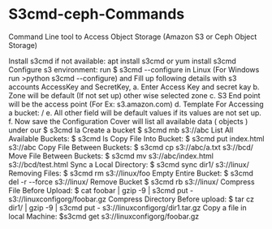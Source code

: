 # S3cmd-ceph-Commands

Command Line tool to Access Object Storage (Amazon S3 or Ceph Object Storage)

Install s3cmd if not available:
apt install s3cmd or yum install s3cmd
Configure s3 environment: run $ s3cmd --configure in Linux (For Windows run >python s3cmd --configure) and Fill up following details with s3 accounts AccessKey and SecretKey,
a. Enter Access Key and secret kay
b. Zone will be default (If not set up) other wise selected zone
c. S3 End point will be the access point (For Ex: s3.amazon.com)
d. Template For Accessing a bucket: <End-point-url>/<Bucket-Name>
e. All other field will be default values if its values are not set up.
f. Now save the Configuration
Cover will list all available data ( objects ) under our
$ s3cmd la
Create a bucket
$ s3cmd mb s3://abc
List All Available Buckets:
$ s3cmd ls
Copy File Into Bucket:
$ s3cmd put index.html s3://abc
Copy File Between Buckets:
$ s3cmd cp s3://abc/a.txt s3://bcd/
Move File Between Buckets:
$ s3cmd mv s3://abc/index.html s3://bcd/test.html
Sync a Local Directory:
$ s3cmd sync dir1/ s3://linux/
Removing Files:
$ s3cmd rm s3://linux/foo
Empty Entire Bucket:
$ s3cmd del -r --force s3://linux/
Remove Bucket
$ s3cmd rb s3://linux/
Compress File Before Upload:
$ cat foobar | gzip -9 | s3cmd put - s3://linuxconfigorg/foobar.gz
Compress Directory Before upload:
$ tar cz dir1/ | gzip -9 | s3cmd put - s3://linuxconfigorg/dir1.tar.gz
Copy a file in local Machine:
$s3cmd get s3://linuxconfigorg/foobar.gz

